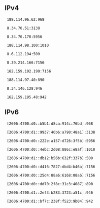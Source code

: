 ## IPv4
```
 188.114.96.62:968
```
```
 8.34.70.51:3138
```
```
 8.34.70.170:5956
```
```
 188.114.98.100:1010
```
```
 8.6.112.194:500
```
```
 8.39.214.166:7156
```
```
 162.159.192.190:7156
```
```
 188.114.97.40:890
```
```
 8.34.146.128:946
```
```
 162.159.195.48:942
```

## IPv6
```
 [2606:4700:d0::b5b1:d8ca:914c:76bd]:968
```
```
 [2606:4700:d1::9937:46b6:a790:48a1]:3138
```
```
 [2606:4700:d0::222e:a157:d726:3f5b]:5956
```
```
 [2606:4700:d0::4ebc:2d08:886c:e8af]:1010
```
```
 [2606:4700:d1::db12:b56b:632f:337b]:500
```
```
 [2606:4700:d0::d416:7827:dbd4:b46a]:7156
```
```
 [2606:4700:d0::25d4:88a6:6168:08ab]:7156
```
```
 [2606:4700:d0::dd70:2f8c:31c3:4087]:890
```
```
 [2606:4700:d1::2ef3:b283:3723:a51c]:946
```
```
 [2606:4700:d1::bf7c:238f:f523:9b04]:942
```
